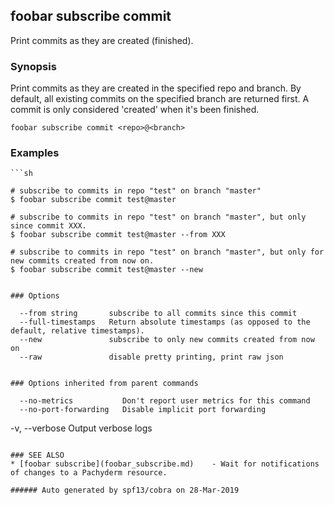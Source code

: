 ## foobar subscribe commit

Print commits as they are created (finished).

### Synopsis


Print commits as they are created in the specified repo and branch.  By default, all existing commits on the specified branch are returned first.  A commit is only considered 'created' when it's been finished.

```
foobar subscribe commit <repo>@<branch>
```

### Examples

```
```sh

# subscribe to commits in repo "test" on branch "master"
$ foobar subscribe commit test@master

# subscribe to commits in repo "test" on branch "master", but only since commit XXX.
$ foobar subscribe commit test@master --from XXX

# subscribe to commits in repo "test" on branch "master", but only for new commits created from now on.
$ foobar subscribe commit test@master --new
```
```

### Options

```
      --from string       subscribe to all commits since this commit
      --full-timestamps   Return absolute timestamps (as opposed to the default, relative timestamps).
      --new               subscribe to only new commits created from now on
      --raw               disable pretty printing, print raw json
```

### Options inherited from parent commands

```
      --no-metrics           Don't report user metrics for this command
      --no-port-forwarding   Disable implicit port forwarding
  -v, --verbose              Output verbose logs
```

### SEE ALSO
* [foobar subscribe](foobar_subscribe.md)	 - Wait for notifications of changes to a Pachyderm resource.

###### Auto generated by spf13/cobra on 28-Mar-2019

